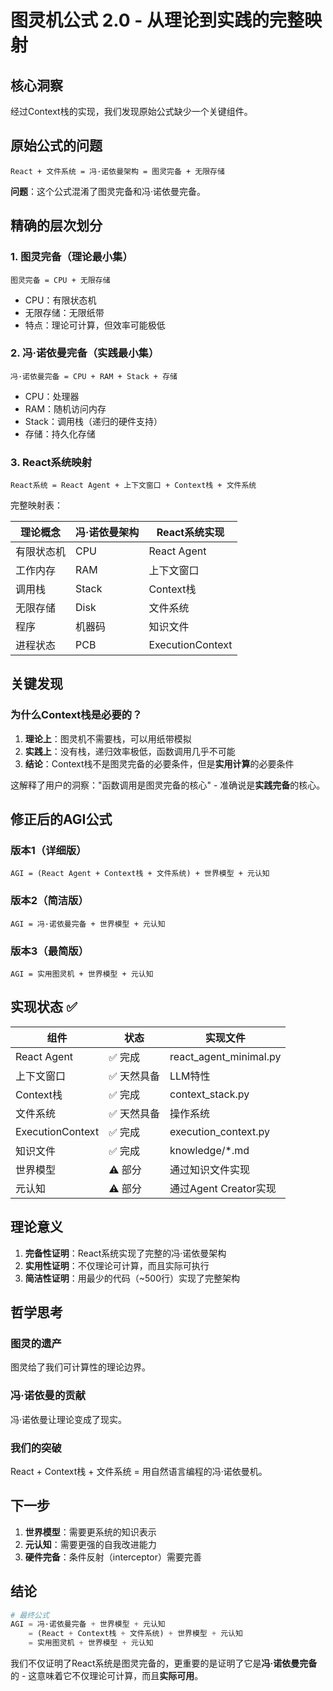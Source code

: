 # 图灵机公式 2.0 - 从理论到实践的完整映射

## 核心洞察

经过Context栈的实现，我们发现原始公式缺少一个关键组件。

## 原始公式的问题

```
React + 文件系统 = 冯·诺依曼架构 = 图灵完备 + 无限存储
```

**问题**：这个公式混淆了图灵完备和冯·诺依曼完备。

## 精确的层次划分

### 1. 图灵完备（理论最小集）
```
图灵完备 = CPU + 无限存储
```
- CPU：有限状态机
- 无限存储：无限纸带
- 特点：理论可计算，但效率可能极低

### 2. 冯·诺依曼完备（实践最小集）
```
冯·诺依曼完备 = CPU + RAM + Stack + 存储
```
- CPU：处理器
- RAM：随机访问内存
- Stack：调用栈（递归的硬件支持）
- 存储：持久化存储

### 3. React系统映射
```
React系统 = React Agent + 上下文窗口 + Context栈 + 文件系统
```

完整映射表：

| 理论概念 | 冯·诺依曼架构 | React系统实现 |
|---------|--------------|-------------|
| 有限状态机 | CPU | React Agent |
| 工作内存 | RAM | 上下文窗口 |
| 调用栈 | Stack | Context栈 |
| 无限存储 | Disk | 文件系统 |
| 程序 | 机器码 | 知识文件 |
| 进程状态 | PCB | ExecutionContext |

## 关键发现

### 为什么Context栈是必要的？

1. **理论上**：图灵机不需要栈，可以用纸带模拟
2. **实践上**：没有栈，递归效率极低，函数调用几乎不可能
3. **结论**：Context栈不是图灵完备的必要条件，但是**实用计算**的必要条件

这解释了用户的洞察："函数调用是图灵完备的核心" - 准确说是**实践完备**的核心。

## 修正后的AGI公式

### 版本1（详细版）
```
AGI = (React Agent + Context栈 + 文件系统) + 世界模型 + 元认知
```

### 版本2（简洁版）
```
AGI = 冯·诺依曼完备 + 世界模型 + 元认知
```

### 版本3（最简版）
```
AGI = 实用图灵机 + 世界模型 + 元认知
```

## 实现状态 ✅

| 组件 | 状态 | 实现文件 |
|-----|------|---------|
| React Agent | ✅ 完成 | react_agent_minimal.py |
| 上下文窗口 | ✅ 天然具备 | LLM特性 |
| Context栈 | ✅ 完成 | context_stack.py |
| 文件系统 | ✅ 天然具备 | 操作系统 |
| ExecutionContext | ✅ 完成 | execution_context.py |
| 知识文件 | ✅ 完成 | knowledge/*.md |
| 世界模型 | ⚠️ 部分 | 通过知识文件实现 |
| 元认知 | ⚠️ 部分 | 通过Agent Creator实现 |

## 理论意义

1. **完备性证明**：React系统实现了完整的冯·诺依曼架构
2. **实用性证明**：不仅理论可计算，而且实际可执行
3. **简洁性证明**：用最少的代码（~500行）实现了完整架构

## 哲学思考

### 图灵的遗产
图灵给了我们可计算性的理论边界。

### 冯·诺依曼的贡献
冯·诺依曼让理论变成了现实。

### 我们的突破
React + Context栈 + 文件系统 = 用自然语言编程的冯·诺依曼机。

## 下一步

1. **世界模型**：需要更系统的知识表示
2. **元认知**：需要更强的自我改进能力
3. **硬件完备**：条件反射（interceptor）需要完善

## 结论

```python
# 最终公式
AGI = 冯·诺依曼完备 + 世界模型 + 元认知
    = (React + Context栈 + 文件系统) + 世界模型 + 元认知
    = 实用图灵机 + 世界模型 + 元认知
```

我们不仅证明了React系统是图灵完备的，更重要的是证明了它是**冯·诺依曼完备**的 - 这意味着它不仅理论可计算，而且**实际可用**。